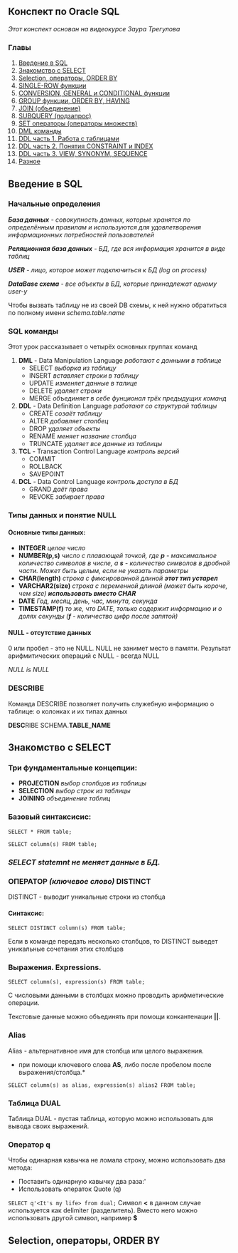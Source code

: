 ## Конспект по Oracle SQL
*Этот конспект основан на видеокурсе Заура Трегулова*

### Главы
1. [Введение в SQL](#1)
2. [Знакомство с SELECT](#2)
3. [Selection, операторы, ORDER BY](#3)
4. [SINGLE-ROW функции](#4)
5. [CONVERSION, GENERAL и CONDITIONAL функции](#5)
6. [GROUP функции, ORDER BY, HAVING](#6)
7. [JOIN (объединение)](#7)
8. [SUBQUERY (подзапрос)](#8)
9. [SET операторы (операторы множеств)](#9)
10. [DML команды](#10)
11. [DDL  часть 1. Работа с таблицами](#11)
12. [DDL  часть 2. Понятия CONSTRAINT и INDEX](#12)
13. [DDL  часть 3. VIEW, SYNONYM, SEQUENCE](#13)
14. [Разное](#14)

## <a name="1"></a> Введение в SQL
### Начальные определения
***База данных** - совокупность данных, которые хранятся по определённым правилам и используются для удовлетворения информационных потребностей пользователей*

***Реляционная база данных** - БД, где вся информация хранится в виде таблиц*

***USER** - лицо, которое может подключиться к БД (log on process)*

***DataBase схема** - все объекты в БД, которые принадлежат одному user-у*

Чтобы вызвать таблицу не из своей DB схемы, к ней нужно обратиться по полному имени *schema.table.name*

### SQL команды
Этот урок рассказывает о четырёх основных группах команд
1. **DML** - Data Manipulation Language *работают с данными в таблице*
   - SELECT *выборка из таблицу*
   - INSERT *вставляет строки в таблицу*
   - UPDATE *изменяет данные в талице*
   - DELETE *удаляет строки*
   - MERGE *объединяет в себе фунционал трёх предыдущих команд*
2. **DDL** - Data Definition Language *работают со структурой таблицы*
   - CREATE *созаёт таблицу*
   - ALTER *добавляет столбец*
   - DROP *удаляет объекты*
   - RENAME *меняет название столбца*
   - TRUNCATE *удаляет все данные из таблицы*
3. **TCL** - Transaction Control Language *контроль версий*
   - COMMIT
   - ROLLBACK
   - SAVEPOINT
4. **DCL** - Data Control Language *контроль доступа в БД*
   - GRAND *даёт права*
   - REVOKE *забирает права*
### Типы данных и понятие NULL
#### Основные типы данных:
- **INTEGER** *целое число*
- **NUMBER(p,s)** *число с плавающей точкой, где **p** - максимальное количество символов в числе, а **s** - количество символов в дробной части. Может быть целым, если не указать параметры*
- **CHAR(length)** *строка с фиксированной длиной **этот тип устарел***
- **VARCHAR2(size)** *строка с переменной длиной (может быть короче, чем size) **использовать вместо CHAR***
- **DATE** *Год, месяц, день, час, минута, секунда*
- **TIMESTAMP(f)** *то же, что DATE, только содержит информацию и о долях секунды (**f** - количество цифр после запятой)*

#### NULL - отсутствие данных
0 или пробел - это не NULL. NULL не занимет место в памяти.
Результат арифмитических операций с NULL - всегда NULL

*NULL is NULL*

### DESCRIBE
Команда DESCRIBE позволяет получить служебную информацию о таблице: о колонках и их типах данных

**DESC**RIBE SCHEMA.**TABLE_NAME**

## <a name="2"></a> Знакомство с SELECT
### Три фундаментальные концепции:
- **PROJECTION** *выбор столбцов из таблицы*
- **SELECTION** *выбор строк из таблицы*
- **JOINING** *объединение таблиц*

### Базовый синтаксисис:
```SELECT * FROM table;```

```SELECT column(s) FROM table;```

### *SELECT statemnt не меняет данные в БД.*
### ОПЕРАТОР *(ключевое слово)* DISTINCT
DISTINCT - выводит уникальные строки из столбца
#### Синтаксис:
```SELECT DISTINCT column(s) FROM table;```

Если в команде передать несколько столбцов, то DISTINCT выведет уникальные сочетания этих столбцов

### Выражения. Expressions.
```SELECT column(s), expression(s) FROM table;```

С числовыми данными в столбцах можно проводить арифметические операции.

Текстовые данные можно объединять при помощи конкантенации **||**.

### Alias
Alias - альтернативное имя для столбца или целого выражения.
* при помощи ключевого слова **AS**, либо после пробелом после выражения/столбца.*

```SELECT column(s) as alias, expression(s) alias2 FROM table;```

### Таблица DUAL
Таблица DUAL - пустая таблица, которую можно использовать для вывода своих выражений.
### Оператор q
Чтобы одинарная кавычка не ломала строку, можно использовать два метода:
- Поставить одинарную кавычку два раза:'
- Использовать операток Quote (q)

```SELECT q'<It's my life> from dual;```
Символ **<** в данном случае используется как delimiter (разделитель). Вместо него можно использовать другой символ, например **$**
## <a name="3"></a> Selection, операторы, ORDER BY